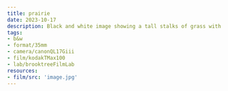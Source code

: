 ```yaml
---
title: prairie
date: 2023-10-17
description: Black and white image showing a tall stalks of grass with beads of dew on them. Most stalks are vertical except one gone across the middle. A few of the stalks have seeding tops weighted down by the moisture, the background is out of focus in a pleasant blur which blown-out highlights in the sky forming some bokeh bubbles.
tags:
- b&w
- format/35mm
- camera/canonQL17Giii
- film/kodakTMax100
- lab/brooktreeFilmLab
resources:
- film/src: 'image.jpg'
---
```

